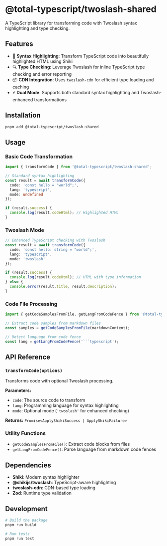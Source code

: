 # @total-typescript/twoslash-shared

A TypeScript library for transforming code with Twoslash syntax highlighting and type checking.

## Features

- 🎨 **Syntax Highlighting**: Transform TypeScript code into beautifully highlighted HTML using Shiki
- 🔍 **Type Checking**: Leverage Twoslash for inline TypeScript type checking and error reporting
- 📦 **CDN Integration**: Uses `twoslash-cdn` for efficient type loading and caching
- ⚡ **Dual Mode**: Supports both standard syntax highlighting and Twoslash-enhanced transformations

## Installation

```bash
pnpm add @total-typescript/twoslash-shared
```

## Usage

### Basic Code Transformation

```typescript
import { transformCode } from '@total-typescript/twoslash-shared';

// Standard syntax highlighting
const result = await transformCode({
  code: 'const hello = "world";',
  lang: 'typescript',
  mode: undefined
});

if (result.success) {
  console.log(result.codeHtml); // Highlighted HTML
}
```

### Twoslash Mode

```typescript
// Enhanced TypeScript checking with Twoslash
const result = await transformCode({
  code: 'const hello: string = "world";',
  lang: 'typescript', 
  mode: 'twoslash'
});

if (result.success) {
  console.log(result.codeHtml); // HTML with type information
} else {
  console.error(result.title, result.description);
}
```

### Code File Processing

```typescript
import { getCodeSamplesFromFile, getLangFromCodeFence } from '@total-typescript/twoslash-shared';

// Extract code samples from markdown files
const samples = getCodeSamplesFromFile(markdownContent);

// Detect language from code fence
const lang = getLangFromCodeFence('```typescript');
```

## API Reference

### `transformCode(options)`

Transforms code with optional Twoslash processing.

**Parameters:**
- `code`: The source code to transform
- `lang`: Programming language for syntax highlighting
- `mode`: Optional mode (`'twoslash'` for enhanced checking)

**Returns:** `Promise<ApplyShikiSuccess | ApplyShikiFailure>`

### Utility Functions

- `getCodeSamplesFromFile()`: Extract code blocks from files
- `getLangFromCodeFence()`: Parse language from markdown code fences

## Dependencies

- **Shiki**: Modern syntax highlighter
- **@shikijs/twoslash**: TypeScript-aware highlighting
- **twoslash-cdn**: CDN-based type loading
- **Zod**: Runtime type validation

## Development

```bash
# Build the package
pnpm run build

# Run tests
pnpm run test
```